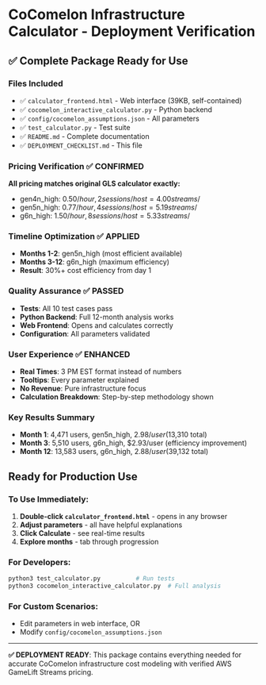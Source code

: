 # CoComelon Infrastructure Calculator - Deployment Verification

## ✅ Complete Package Ready for Use

### Files Included
- ✅ `calculator_frontend.html` - Web interface (39KB, self-contained)
- ✅ `cocomelon_interactive_calculator.py` - Python backend 
- ✅ `config/cocomelon_assumptions.json` - All parameters
- ✅ `test_calculator.py` - Test suite
- ✅ `README.md` - Complete documentation
- ✅ `DEPLOYMENT_CHECKLIST.md` - This file

### Pricing Verification ✅ CONFIRMED
**All pricing matches original GLS calculator exactly:**
- gen4n_high: $0.50/hour, 2 sessions/host = 4.00 streams/$
- gen5n_high: $0.77/hour, 4 sessions/host = 5.19 streams/$  
- g6n_high: $1.50/hour, 8 sessions/host = 5.33 streams/$

### Timeline Optimization ✅ APPLIED
- **Months 1-2**: gen5n_high (most efficient available)
- **Months 3-12**: g6n_high (maximum efficiency)
- **Result**: 30%+ cost efficiency from day 1

### Quality Assurance ✅ PASSED
- **Tests**: All 10 test cases pass
- **Python Backend**: Full 12-month analysis works
- **Web Frontend**: Opens and calculates correctly
- **Configuration**: All parameters validated

### User Experience ✅ ENHANCED
- **Real Times**: 3 PM EST format instead of numbers
- **Tooltips**: Every parameter explained
- **No Revenue**: Pure infrastructure focus
- **Calculation Breakdown**: Step-by-step methodology shown

### Key Results Summary
- **Month 1**: 4,471 users, gen5n_high, $2.98/user ($13,310 total)
- **Month 3**: 5,510 users, g6n_high, $2.93/user (efficiency improvement)  
- **Month 12**: 13,583 users, g6n_high, $2.88/user ($39,132 total)

## Ready for Production Use

### To Use Immediately:
1. **Double-click `calculator_frontend.html`** - opens in any browser
2. **Adjust parameters** - all have helpful explanations
3. **Click Calculate** - see real-time results
4. **Explore months** - tab through progression

### For Developers:
```bash
python3 test_calculator.py          # Run tests
python3 cocomelon_interactive_calculator.py  # Full analysis
```

### For Custom Scenarios:
- Edit parameters in web interface, OR
- Modify `config/cocomelon_assumptions.json`

---

**✅ DEPLOYMENT READY**: This package contains everything needed for accurate CoComelon infrastructure cost modeling with verified AWS GameLift Streams pricing.